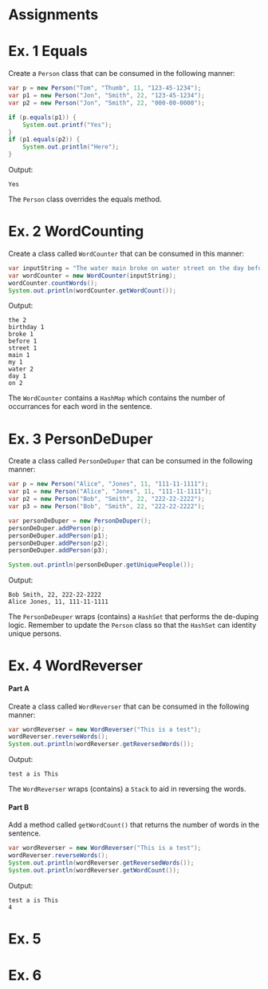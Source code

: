 # Assignments

# Ex. 1 Equals

Create a `Person` class that can be consumed in the following manner:

```java
var p = new Person("Tom", "Thumb", 11, "123-45-1234");
var p1 = new Person("Jon", "Smith", 22, "123-45-1234");
var p2 = new Person("Jon", "Smith", 22, "000-00-0000");

if (p.equals(p1)) {
    System.out.printf("Yes");
}
if (p1.equals(p2)) {
    System.out.println("Here");
}
```

Output:
```
Yes
```

The `Person` class overrides the equals method.

# Ex. 2 WordCounting

Create a class called `WordCounter` that can be consumed in this manner:

```java
var inputString = "The water main broke on water street on the day before my birthday";
var wordCounter = new WordCounter(inputString);
wordCounter.countWords();
System.out.println(wordCounter.getWordCount());
```

Output:
```
the 2
birthday 1
broke 1
before 1
street 1
main 1
my 1
water 2
day 1
on 2
```

The `WordCounter` contains a `HashMap` which contains the number of occurrances for each word in the sentence.

# Ex. 3 PersonDeDuper
Create a class called `PersonDeDuper` that can be consumed in the following manner:

```java
var p = new Person("Alice", "Jones", 11, "111-11-1111");
var p1 = new Person("Alice", "Jones", 11, "111-11-1111");
var p2 = new Person("Bob", "Smith", 22, "222-22-2222");
var p3 = new Person("Bob", "Smith", 22, "222-22-2222");

var personDeDuper = new PersonDeDuper();
personDeDuper.addPerson(p);
personDeDuper.addPerson(p1);
personDeDuper.addPerson(p2);
personDeDuper.addPerson(p3);

System.out.println(personDeDuper.getUniquePeople());
```

Output:
```
Bob Smith, 22, 222-22-2222
Alice Jones, 11, 111-11-1111
```

The `PersonDeDeuper` wraps (contains) a `HashSet` that performs the de-duping logic. Remember to update the `Person` class
so that the `HashSet` can identity unique persons.

# Ex. 4 WordReverser

#### Part A

Create a class called `WordReverser` that can be consumed in the following manner:

```java
var wordReverser = new WordReverser("This is a test");
wordReverser.reverseWords();
System.out.println(wordReverser.getReversedWords());
```

Output:
```
test a is This 
```

The `WordReverser` wraps (contains) a `Stack` to aid in reversing the words.

#### Part B

Add a method called `getWordCount()` that returns the number of words in the sentence.
```java
var wordReverser = new WordReverser("This is a test");
wordReverser.reverseWords();
System.out.println(wordReverser.getReversedWords());
System.out.println(wordReverser.getWordCount());
```

Output:
```
test a is This 
4
```

# Ex. 5 




# Ex. 6 
